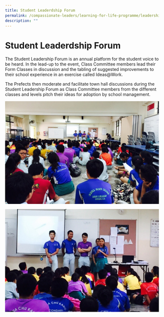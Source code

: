 ```yaml
---
title: Student Leaderdship Forum
permalink: /compassionate-leaders/learning-for-life-programme/leadership-events/student-leaderdship-forum/
description: ""
---
```



# **Student Leaderdship Forum**

The Student Leadership Forum is an annual platform for the student voice to be heard. In the lead-up to the event, Class Committee members lead their Form Classes in discussion and the tabling of suggested improvements to their school experience in an exercise called Ideas@Work.

The Prefects then moderate and facilitate town hall discussions during the Student Leadership Forum as Class Committee members from the different classes and levels pitch their ideas for adoption by school management.

![](/images/SLF1.jpg)

![](/images/SLF2.jpg)
